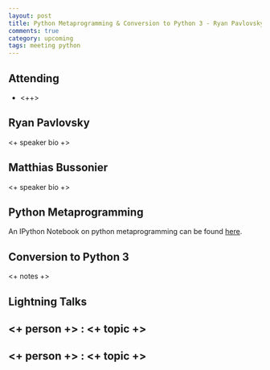 ```yaml
---
layout: post
title: Python Metaprogramming & Conversion to Python 3 - Ryan Pavlovsky & Matthias Bussonnier
comments: true
category: upcoming
tags: meeting python
---
```



## Attending

- <++>


## Ryan Pavlovsky

<+ speaker bio +> 

## Matthias Bussonier

<+ speaker bio +> 


## Python Metaprogramming

An IPython Notebook on python metaprogramming can be found [here][meta].

## Conversion to Python 3

<+ notes +>


## Lightning Talks 

## <+ person +> : <+ topic +>

## <+ person +> : <+ topic +>


[meta]: https://github.com/thehackerwithin/berkeley/blob/master/python_metaprogramming/DecoratorsMetaclasses.ipynb "Python Metaprogramming" 
